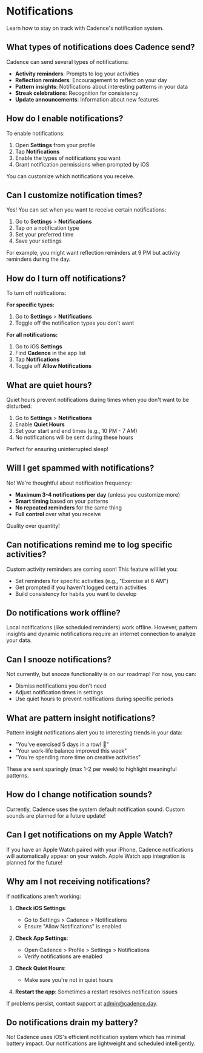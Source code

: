 # Notifications

Learn how to stay on track with Cadence's notification system.

## What types of notifications does Cadence send?

Cadence can send several types of notifications:

- **Activity reminders**: Prompts to log your activities
- **Reflection reminders**: Encouragement to reflect on your day
- **Pattern insights**: Notifications about interesting patterns in your data
- **Streak celebrations**: Recognition for consistency
- **Update announcements**: Information about new features

## How do I enable notifications?

To enable notifications:

1. Open **Settings** from your profile
2. Tap **Notifications**
3. Enable the types of notifications you want
4. Grant notification permissions when prompted by iOS

You can customize which notifications you receive.

## Can I customize notification times?

Yes! You can set when you want to receive certain notifications:

1. Go to **Settings** > **Notifications**
2. Tap on a notification type
3. Set your preferred time
4. Save your settings

For example, you might want reflection reminders at 9 PM but activity reminders during the day.

## How do I turn off notifications?

To turn off notifications:

**For specific types:**
1. Go to **Settings** > **Notifications**
2. Toggle off the notification types you don't want

**For all notifications:**
1. Go to iOS **Settings**
2. Find **Cadence** in the app list
3. Tap **Notifications**
4. Toggle off **Allow Notifications**

## What are quiet hours?

Quiet hours prevent notifications during times when you don't want to be disturbed:

1. Go to **Settings** > **Notifications**
2. Enable **Quiet Hours**
3. Set your start and end times (e.g., 10 PM - 7 AM)
4. No notifications will be sent during these hours

Perfect for ensuring uninterrupted sleep!

## Will I get spammed with notifications?

No! We're thoughtful about notification frequency:

- **Maximum 3-4 notifications per day** (unless you customize more)
- **Smart timing** based on your patterns
- **No repeated reminders** for the same thing
- **Full control** over what you receive

Quality over quantity!

## Can notifications remind me to log specific activities?

Custom activity reminders are coming soon! This feature will let you:

- Set reminders for specific activities (e.g., "Exercise at 6 AM")
- Get prompted if you haven't logged certain activities
- Build consistency for habits you want to develop

## Do notifications work offline?

Local notifications (like scheduled reminders) work offline. However, pattern insights and dynamic notifications require an internet connection to analyze your data.

## Can I snooze notifications?

Not currently, but snooze functionality is on our roadmap! For now, you can:

- Dismiss notifications you don't need
- Adjust notification times in settings
- Use quiet hours to prevent notifications during specific periods

## What are pattern insight notifications?

Pattern insight notifications alert you to interesting trends in your data:

- "You've exercised 5 days in a row! 🎉"
- "Your work-life balance improved this week"
- "You're spending more time on creative activities"

These are sent sparingly (max 1-2 per week) to highlight meaningful patterns.

## How do I change notification sounds?

Currently, Cadence uses the system default notification sound. Custom sounds are planned for a future update!

## Can I get notifications on my Apple Watch?

If you have an Apple Watch paired with your iPhone, Cadence notifications will automatically appear on your watch. Apple Watch app integration is planned for the future!

## Why am I not receiving notifications?

If notifications aren't working:

1. **Check iOS Settings**:
   - Go to Settings > Cadence > Notifications
   - Ensure "Allow Notifications" is enabled

2. **Check App Settings**:
   - Open Cadence > Profile > Settings > Notifications
   - Verify notifications are enabled

3. **Check Quiet Hours**:
   - Make sure you're not in quiet hours

4. **Restart the app**: Sometimes a restart resolves notification issues

If problems persist, contact support at admin@cadence.day.

## Do notifications drain my battery?

No! Cadence uses iOS's efficient notification system which has minimal battery impact. Our notifications are lightweight and scheduled intelligently.
